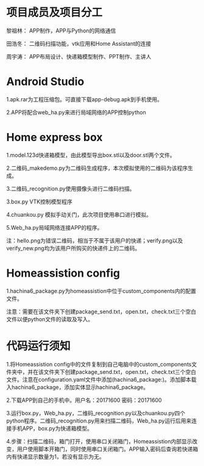 # 项目成员及项目分工

黎祖林： APP制作，APP与Python的网络通信

田浩冬： 二维码扫描功能，vtk应用和Home Assistant的连接

周宇涛： APP布局设计、快递箱模型制作、PPT制作、主讲人

# Android Studio

1.apk.rar为工程压缩包。可直接下载app-debug.apk到手机使用。

2.APP将配合web_ha.py来进行局域网络的APP控制python

# Home express box

1.model.123d快递箱模型，由此模型导出box.stl以及door.stl两个文件。

2.二维码_makedemo.py为二维码生成程序，本次模拟使用的二维码为该程序生成。

3.二维码_recognition.py使用摄像头进行二维码扫描。

3.box.py VTK控制模型程序

4.chuankou.py 模拟手动关门，此次项目使用串口进行模拟。

5.Web_ha.py局域网络连接APP的程序。

注：hello.png为错误二维码，相当于不属于该用户的快递；verify.png以及verify_new.png均为该用户所购买的快递件上的二维码。

# Homeassistion config

1.hachina6_package.py为homeassistion中位于custom_components内的配置文件。

注意：需要在该文件夹下创建package_send.txt，open.txt，check.txt三个空白文件以便python文件的读取及写入。

# 代码运行须知

1.将Homeassistion config中的文件复制到自己电脑中的custom_components文件夹中，并在该文件夹下创建package_send.txt，open.txt，check.txt三个空白文件。注意在configuration.yaml文件中添加(hachina6_package:)。添加脚本载入hachina6_package，添加实体显示hachina6_package。

2.下载APP到自己的手机中。用户名：20171600 密码：20171600

3.运行box.py，Web_ha.py，二维码_recognition.py以及chuankou.py四个python程序。二维码_recognition.py用来扫描二维码，Web_ha.py运行后用来连接手机APP，box.py为快递箱模型。

4.步骤：扫描二维码，箱门打开，使用串口关闭箱门，Homeassistion内部显示改变，用户使用脚本开箱门，同时使用串口关闭箱门。APP输入密码后查询若快递箱内有快递显示数量为1，若没有显示为无。
